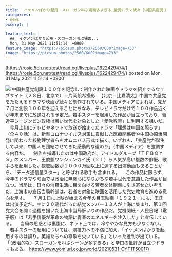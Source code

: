 ```yaml
---
title:  イケメンばかり起用・スローガン叫ぶ場面多すぎる…愛党ドラマ続々［中国共産党１００年］  
categories:
- news
excerpt: |
  
feature_text: |
  ##  イケメンばかり起用・スローガン叫ぶ場面...
  Mon, 31 May 2021 11:51:14  +0900
feature_image: "https://picsum.photos/2560/600?image=733"
image: "https://picsum.photos/2560/600?image=733"
---
```


[https://rosie.5ch.net/test/read.cgi/liveplus/1622429474/](https://rosie.5ch.net/test/read.cgi/liveplus/1622429474/)
posted on Mon, 31 May 2021 11:51:14  +0900

<!--more-->

![](https://www.yomiuri.co.jp/media/2021/05/20210531-OYT1I50006-1.jpg) 中国共産党創設１００年を記念して制作された映画やドラマを紹介するウェブサイト（２８日、北京で）＝片岡航希撮影 　【北京＝比嘉清太】中国で共産党をたたえるドラマや映画が続々と制作されている。中国メディアによれば、党が７月に創設１００年を迎えることにちなみ、テレビドラマだけで１００作品近くが年末までに放送される予定だ。若手スターを起用した作品が目立っており、習近平シージンピン政権は若い世代を対象とした「愛党教育」に利用する狙いだ。 　今月上旬にテレビやネットで放送が始まったドラマ「理想は中国を照らす」（全４０話）は、新型コロナウイルス対策に貢献した医療関係者や中国の原爆開発に関わった核物理学者らをオムニバス形式で描く。いずれも、「共産党が誕生して以来、中国人を団結させてきた感動的な道のり」（中国メディア）を強調する内容だ。 　制作を指導したのは中国政府だ。アイドルグループ「ＴＦＢＯＹＳ」のメンバー、王俊凱ワンジュンカイ氏（２１）ら人気が高い複数の俳優、歌手らを起用した。視聴回数が１０００万回以上に達する出演動画もあることから、「データ通信量スター」と呼ばれる歌手も含まれる。 　この作品に限らず、今年のドラマや映画では政治に無関心になりがちな若手世代を意識した作品が目立つ。当局は、日々の消費生活に目を向ける若者を体制側に引き寄せたい考えだ。上海市の宣伝当局幹部は、若者を対象に映画を活用した党史教育を進める意向を示す。 　７月１日に上映が始まる今年の目玉映画「１９２１」にも、王氏は出演予定だ。主に２０歳代だった結党メンバー１３人が上海に集まり、第１回党大会を開く過程を描いた上海市当局肝いりの作品だ。党機関紙・人民日報（電子版）は「若手俳優が革命の物語に青春のエネルギーを注入した」と宣伝している。 　当局の思惑とは裏腹に、ネット上では、冷ややかな見方も少なくない。 　若手スターの起用については、演技力への不満に加え、「イケメンばかりを起用するのは誤り。英雄たちへの尊敬を欠いている」といった批判が出ている。「（政治的な）スローガンを叫ぶシーンが多すぎる」と辛口の批評が目立つドラマもある。 https://www.yomiuri.co.jp/world/20210531-OYT1T50017/
